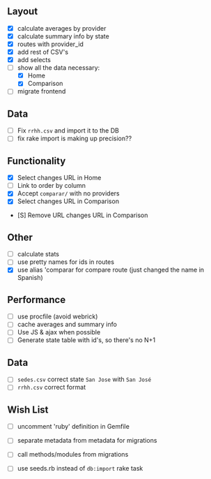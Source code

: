 ## Layout
- [X] calculate averages by provider
- [X] calculate summary info by state
- [X] routes with provider_id
- [X] add rest of CSV's
- [X] add selects
- [ ] show all the data necessary:
  - [X] Home
  - [X] Comparison
- [ ] migrate frontend

## Data
- [ ] Fix `rrhh.csv` and import it to the DB
- [ ] fix rake import is making up precision??

## Functionality
- [X] Select changes URL in Home
- [ ] Link to order by column
- [X] Accept `comparar/` with no providers
- [X] Select changes URL in Comparison
- [S] Remove URL changes URL in Comparison

## Other
- [ ] calculate stats
- [ ] use pretty names for ids in routes
- [X] use alias 'comparar for compare route (just changed the name in Spanish)

## Performance
- [ ] use procfile (avoid webrick)
- [ ] cache averages and summary info
- [ ] Use JS & ajax when possible
- [ ] Generate state table with id's, so there's no N+1

## Data
- [ ] `sedes.csv` correct state `San Jose` with `San José`
- [ ] `rrhh.csv` correct format

## Wish List
- [ ] uncomment 'ruby' definition in Gemfile
- [ ] separate metadata from metadata for migrations
- [ ] call methods/modules from migrations
- [ ] use seeds.rb instead of `db:import` rake task


